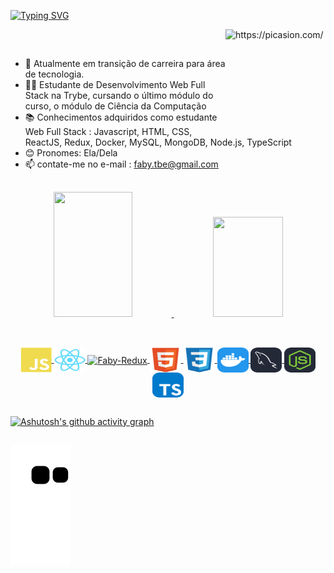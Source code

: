 [![Typing SVG](https://readme-typing-svg.herokuapp.com/?color=ff91a4&size=35&center=true&vCenter=true&width=1000&lines=Olá,+Me+chamo+Fabiana+Ignácio.;Seja+muito+bem-vindo+ao+meu+GitHub!!!+❤️)](https://git.io/typing-svg)

<a href="https://picasion.com/"><img src="https://i.picasion.com/pic92/c88b8dc6b9d002e35fc0a9561109d809.gif" align="right" width="160" height="160" border="0" alt="https://picasion.com/" /></a><br />

##

- 🌱 Atualmente em transição de carreira para área de tecnologia.
- 👩‍🎓 Estudante de Desenvolvimento Web Full Stack na Trybe,
cursando o último módulo do curso, o módulo de Ciência da Computação
- 📚 Conhecimentos adquiridos como estudante Web Full Stack : Javascript, HTML, CSS, ReactJS, Redux, Docker, MySQL, MongoDB, Node.js, TypeScript
- 😊 Pronomes: Ela/Dela
- 📫 contate-me no e-mail : faby.tbe@gmail.com 

##

<div align="center">
  <a href="https://github.com/Ignacio-fabianamaria">   
  <img height="200em" width="50%" src="https://github-readme-stats.vercel.app/api?username=Ignacio-fabianamaria&show_icons=true&theme=highcontrast&include_all_commits=true&count_private=true"/>
  <img height="160em" width="47%" src="https://github-readme-stats.vercel.app/api/top-langs/?username=Ignacio-fabianamaria&layout=compact&langs_count=7&theme=highcontrast"/>
</div>

##

<div style="display: inline_block" align="center"><br>
  <img align="center" alt="Faby-Js" height="40" width="50" src="https://raw.githubusercontent.com/devicons/devicon/master/icons/javascript/javascript-plain.svg">
  <img align="center" alt="Faby-React" height="40" width="50" src="https://raw.githubusercontent.com/devicons/devicon/master/icons/react/react-original.svg">
   <img align="center" alt="Faby-Redux" height="40" width="50" src="https://cdn.jsdelivr.net/gh/devicons/devicon/icons/redux/redux-original.svg">
  <img align="center" alt="Faby-HTML" height="40" width="50" src="https://raw.githubusercontent.com/devicons/devicon/master/icons/html5/html5-original.svg">
  <img align="center" alt="Faby-CSS" height="40" width="50" src="https://raw.githubusercontent.com/devicons/devicon/master/icons/css3/css3-original.svg">
  <img align="center" alt="Faby-docker" height="40" width="50" src="https://github.com/tandpfun/skill-icons/blob/main/icons/Docker.svg">
  <img align="center" alt="Faby-Mysql" height="40" width="50" src="https://github.com/tandpfun/skill-icons/blob/main/icons/MySQL-Dark.svg">
  <img align="center" alt="Faby-nodejs" height="40" width="50" src="https://github.com/tandpfun/skill-icons/blob/main/icons/NodeJS-Dark.svg">
  <img align="center" alt="Faby-typescript" height="40" width="50" src="https://github.com/tandpfun/skill-icons/blob/main/icons/TypeScript.svg">
</div>
  
  ##
  
 [![Ashutosh's github activity graph](https://github-readme-activity-graph.cyclic.app/graph?username=Ignacio-fabianamaria&bg_color=103142&color=ea83ec&line=a04b90&point=3bb0bf&area=true&hide_border=true)](https://github.com/ashutosh00710/github-readme-activity-graph)

##



![Snake animation](https://github.com/Ignacio-fabianamaria/Ignacio-fabianamaria/blob/output/github-contribution-grid-snake.svg)







